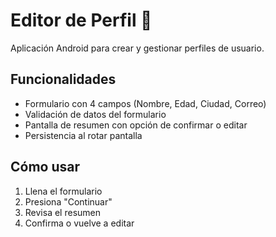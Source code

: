 # Editor de Perfil 👤

Aplicación Android para crear y gestionar perfiles de usuario.

## Funcionalidades
- Formulario con 4 campos (Nombre, Edad, Ciudad, Correo)
- Validación de datos del formulario
- Pantalla de resumen con opción de confirmar o editar
- Persistencia al rotar pantalla

## Cómo usar
1. Llena el formulario
2. Presiona "Continuar"
3. Revisa el resumen
4. Confirma o vuelve a editar

